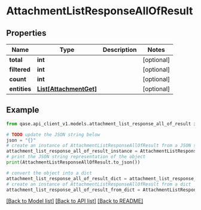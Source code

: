 # AttachmentListResponseAllOfResult


## Properties

Name | Type | Description | Notes
------------ | ------------- | ------------- | -------------
**total** | **int** |  | [optional] 
**filtered** | **int** |  | [optional] 
**count** | **int** |  | [optional] 
**entities** | [**List[AttachmentGet]**](AttachmentGet.md) |  | [optional] 

## Example

```python
from qase.api_client_v1.models.attachment_list_response_all_of_result import AttachmentListResponseAllOfResult

# TODO update the JSON string below
json = "{}"
# create an instance of AttachmentListResponseAllOfResult from a JSON string
attachment_list_response_all_of_result_instance = AttachmentListResponseAllOfResult.from_json(json)
# print the JSON string representation of the object
print(AttachmentListResponseAllOfResult.to_json())

# convert the object into a dict
attachment_list_response_all_of_result_dict = attachment_list_response_all_of_result_instance.to_dict()
# create an instance of AttachmentListResponseAllOfResult from a dict
attachment_list_response_all_of_result_from_dict = AttachmentListResponseAllOfResult.from_dict(attachment_list_response_all_of_result_dict)
```
[[Back to Model list]](../README.md#documentation-for-models) [[Back to API list]](../README.md#documentation-for-api-endpoints) [[Back to README]](../README.md)


